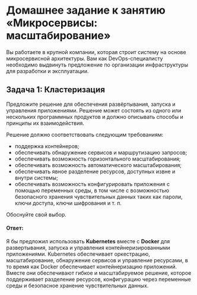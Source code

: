 
# Домашнее задание к занятию «Микросервисы: масштабирование»

Вы работаете в крупной компании, которая строит систему на основе микросервисной архитектуры.
Вам как DevOps-специалисту необходимо выдвинуть предложение по организации инфраструктуры для разработки и эксплуатации.

## Задача 1: Кластеризация

Предложите решение для обеспечения развёртывания, запуска и управления приложениями.
Решение может состоять из одного или нескольких программных продуктов и должно описывать способы и принципы их взаимодействия.

Решение должно соответствовать следующим требованиям:
- поддержка контейнеров;
- обеспечивать обнаружение сервисов и маршрутизацию запросов;
- обеспечивать возможность горизонтального масштабирования;
- обеспечивать возможность автоматического масштабирования;
- обеспечивать явное разделение ресурсов, доступных извне и внутри системы;
- обеспечивать возможность конфигурировать приложения с помощью переменных среды, в том числе с возможностью безопасного хранения чувствительных данных таких как пароли, ключи доступа, ключи шифрования и т. п.

Обоснуйте свой выбор.

#### Ответ:

Я бы предложил использовать **Kubernetes** вместе с **Docker** для развертывания, запуска и управления
контейнеризированными приложениями. Kubernetes обеспечивает оркестрацию, масштабирование, обнаружение сервисов
и управление ресурсами, в то время как Docker обеспечивает контейнеризацию приложений. Вместе они обеспечивают
гибкое и масштабируемое решение, которое поддерживает разделение ресурсов, конфигурацию через переменные среды
и безопасное хранение чувствительных данных.
